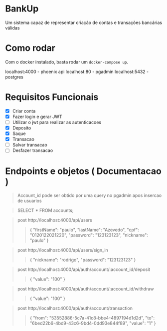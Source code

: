 # BankUp

Um sistema capaz de representar criação de contas e transações bancárias válidas

# Como rodar

Com o docker instalado, basta rodar um ``docker-compose up``.

localhost:4000 - phoenix api
localhost:80   - pgadmin
localhost:5432 - postgres

# Requisitos Funcionais

- [x] Criar conta
- [x] Fazer login e gerar JWT
- [ ] Utilizar o jwt para realizar as autenticacoes
- [x] Deposito
- [x] Saque
- [x] Transacao
- [ ] Salvar transacao
- [ ] Desfazer transacao

# Endpoints e objetos ( Documentacao )

> Account_id pode ser obtido por uma query no pgadmin apos insercao de usuarios

> SELECT * FROM accounts;


>post http://localhost:4000/api/users
>
>>{
>>	"firstName": "paulo",
>>	"lastName": "Azevedo",
>>	"cpf": "0120122021220",
>>	"password": "123123123",
>>	"nickname": "paulo"
>>}


>post http://localhost:4000/api/users/sign_in
>
>>{
>>	"nickname": "rodrigo",
>>	"password": "123123123"
>>}


>post http://localhost:4000/api/auth/account/:account_id/deposit
>>{
>>	"value": "100"
>>}



>post http://localhost:4000/api/auth/account/:account_id/withdraw
>>{
>>	"value": "100"
>>}



>post http://localhost:4000/api/auth/account/transaction
>>{
>>	"from": "53552886-5c7a-41c8-bbe4-4897194d1d2d",
>>	"to": "6bed22b6-4bd9-43c6-9bd4-0dd93e844f89",
>>	"value": "1"
>>}
